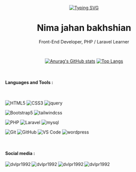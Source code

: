 <div align="center">

[![Typing SVG](https://readme-typing-svg.herokuapp.com?color=%231A86CA&size=22&center=true&vCenter=true&lines=Welcome+To+My+Github+Profile)](https://git.io/typing-svg)
</div>

<div align="center">
	
<h1>Nima jahan bakhshian</h1>
<p>Front-End Developer, PHP / Laravel Learner</p>
</div>

<br>

<div align="center">

 [![Anurag's GitHub stats](https://github-readme-stats.vercel.app/api?username=dvlpr1996&show_icons=true&theme=vue-dark&include_all_commits=true&count_private=true&line_height=35)](https://github.com/dvlpr1996/dvlpr1996)  [![Top Langs](https://github-readme-stats.vercel.app/api/top-langs/?username=dvlpr1996&theme=vue-dark&include_all_commits=true&line_height=35)](https://github.com/dvlpr1996/dvlpr1996)
</div>

<br>

#### Languages and Tools :

<br> 

![HTML5](https://img.shields.io/badge/-HTML5-E34F26?style=for-the-badge&logo=HTML5&logoColor=fff)
![CSS3](https://img.shields.io/badge/-CSS3-1572B6?style=for-the-badge&logo=CSS3&logoColor=fff)
![jquery](https://img.shields.io/badge/-jquery-0769AD?style=for-the-badge&logo=jquery&logoColor=fff)

![Bootstrap5](https://img.shields.io/badge/-Bootstrap%205-7952B3?style=for-the-badge&logo=Bootstrap&logoColor=fff)
![tailwindcss](https://img.shields.io/badge/-tailwind%20css-06B6D4?style=for-the-badge&logo=tailwindcss&logoColor=fff)

![PHP](https://img.shields.io/badge/-PHP-777BB4?style=for-the-badge&logo=php&logoColor=fff)
![Laravel](https://img.shields.io/badge/-Laravel-FF2D20?style=for-the-badge&logo=Laravel&logoColor=fff)
![mysql](https://img.shields.io/badge/-mysql-4479A1?style=for-the-badge&logo=mysql&logoColor=000)

![Git](https://img.shields.io/badge/-Git-F05032?style=for-the-badge&logo=Git&logoColor=fff)
![GitHub](https://img.shields.io/badge/-GitHub-181717?style=for-the-badge&logo=GitHub&logoColor=fff)
![VS Code](https://img.shields.io/badge/-VS%20Code-007ACC?style=for-the-badge&logo=visual-studio-code&logoColor=fff)
![wordpress](https://img.shields.io/badge/-wordpress-21759b?style=for-the-badge&logo=wordpress&logoColor=fff)
    	
<br>

#### Social media :

<div align="center">
	
  <a href="https://instagram.com/nima_jahanbakhshian">
    <img align="left" alt="dvlpr1992" src="https://img.shields.io/badge/Instagram-E4405F?style=for-the-badge&logo=instagram&logoColor=white">
  </a>
  <a href="https://www.linkedin.com/in/nima-jahan-bakhshian">
    <img align="left" alt="dvlpr1992" src="https://img.shields.io/badge/LinkedIn-0077B5?style=for-the-badge&logo=linkedin&logoColor=white">
	</a>
	
	
  <a href="https://t.me/nima_1375">
    <img align="left" alt="dvlpr1992" src="https://img.shields.io/badge/Telegram-2CA5E0?style=for-the-badge&logo=telegram&logoColor=white">
  </a>
 <a href="mailto:nimajahanbakhshian@gmail.com">
    <img align="left" alt="dvlpr1992" src="https://img.shields.io/badge/Gmail-D14836?style=for-the-badge&logo=gmail&logoColor=white">
  </a>
	
</div>
